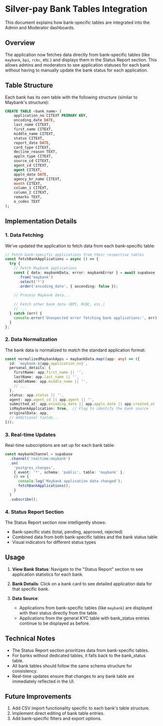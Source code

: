 # Silver-pay Bank Tables Integration

This document explains how bank-specific tables are integrated into the Admin and Moderator dashboards.

## Overview

The application now fetches data directly from bank-specific tables (like `maybank`, `bpi`, `rcbc`, etc.) and displays them in the Status Report section. This allows admins and moderators to see application statuses for each bank without having to manually update the bank status for each application.

## Table Structure

Each bank has its own table with the following structure (similar to Maybank's structure):

```sql
CREATE TABLE <bank_name> (
    application_no CITEXT PRIMARY KEY,
    encoding_date DATE,
    last_name CITEXT,
    first_name CITEXT,
    middle_name CITEXT,
    status CITEXT,
    report_date DATE,
    card_type CITEXT,
    decline_reason TEXT,
    appln_type CITEXT,
    source_cd CITEXT,
    agent_cd CITEXT,
    agent CITEXT,
    appln_date DATE,
    agency_br_name CITEXT,
    month CITEXT,
    column_1 CITEXT,
    column_2 CITEXT,
    remarks TEXT,
    o_codes TEXT
);
```

## Implementation Details

### 1. Data Fetching

We've updated the application to fetch data from each bank-specific table:

```typescript
// Fetch bank-specific applications from their respective tables
const fetchBankApplications = async () => {
  try {
    // Fetch Maybank applications
    const { data: maybankData, error: maybankError } = await supabase
      .from('maybank')
      .select('*')
      .order('encoding_date', { ascending: false });
      
    // Process Maybank data...
    
    // Fetch other bank data (BPI, RCBC, etc.)
    // ...
  } catch (err) {
    console.error('Unexpected error fetching bank applications:', err);
  }
};
```

### 2. Data Normalization

The bank data is normalized to match the standard application format:

```typescript
const normalizedMaybankApps = maybankData.map((app: any) => ({
  id: `maybank-${app.application_no}`,
  personal_details: {
    firstName: app.first_name || '',
    lastName: app.last_name || '',
    middleName: app.middle_name || '',
    // ...
  },
  status: app.status || '',
  agent: app.agent_cd || app.agent || '',
  submitted_at: app.encoding_date || app.appln_date || app.created_at || null,
  isMaybankApplication: true,  // Flag to identify the bank source
  originalData: app,
  // Additional fields...
}));
```

### 3. Real-time Updates

Real-time subscriptions are set up for each bank table:

```typescript
const maybankChannel = supabase
  .channel('realtime:maybank')
  .on(
    'postgres_changes',
    { event: '*', schema: 'public', table: 'maybank' },
    () => {
      console.log('Maybank application data changed');
      fetchBankApplications();
    }
  )
  .subscribe();
```

### 4. Status Report Section

The Status Report section now intelligently shows:
- Bank-specific stats (total, pending, approved, rejected)
- Combined data from both bank-specific tables and the bank status table
- Visual indicators for different status types

## Usage

1. **View Bank Status**: Navigate to the "Status Report" section to see application statistics for each bank.

2. **Bank Details**: Click on a bank card to see detailed application data for that specific bank.

3. **Data Source**: 
   - Applications from bank-specific tables (like `maybank`) are displayed with their status directly from the table.
   - Applications from the general KYC table with bank_status entries continue to be displayed as before.

## Technical Notes

- The Status Report section prioritizes data from bank-specific tables.
- For banks without dedicated tables, it falls back to the bank_status table.
- All bank tables should follow the same schema structure for consistency.
- Real-time updates ensure that changes to any bank table are immediately reflected in the UI.

## Future Improvements

1. Add CSV import functionality specific to each bank's table structure.
2. Implement direct editing of bank table entries.
3. Add bank-specific filters and export options.